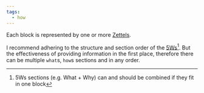 ```yaml
---
tags:
  - how
---
```


Each block is represented by one or more [Zettels](..\Zettel.md).

I recommend adhering to the structure and section order of the [5Ws](..\The%205%20Ws%20and%201%20H.md)[^202207291417-1]. But the effectiveness of providing information in the first place, therefore there can be multiple `what`s, `how`s sections and in any order.

[^202207291417-1]: 5Ws sections (e.g. What + Why) can and should be combined if they fit in one block

